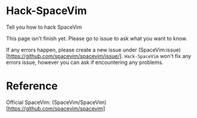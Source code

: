 # Hack-SpaceVim
Tell you how to hack SpaceVim


This page isn't finish yet. Please go to issue to ask what you want to know.

If any errors happen, please create a new issue under (SpaceVim:issue)[https://github.com/spacevim/spacevim/issue/]. `Hack-SpaceVim` won't fix any errors issue, however you can ask if encountering any problems.

# Reference

Official SpaceVim: (SpaceVim/SpaceVim)[https://github.com/spacevim/spacevim]
